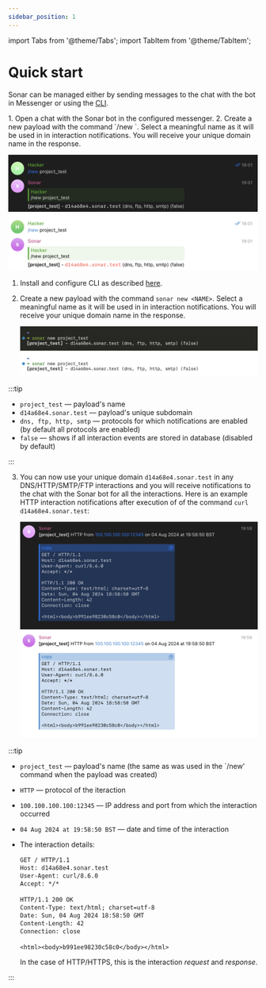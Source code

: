 ```yaml
---
sidebar_position: 1
---
```

import Tabs from '@theme/Tabs';
import TabItem from '@theme/TabItem';

# Quick start


Sonar can be managed either by sending messages to the chat with the bot in Messenger or using the [CLI](/sonar/install/CLI).


<Tabs>
<TabItem value="messenger" label="Messenger" default>
1. Open a chat with the Sonar bot in the configured messenger.
2. Create a new payload with the command `/new <NAME>`. Select a meaningful name as it will be used in
   in interaction notifications. You will receive your unique domain name in the response.

   ![Payload creation in Telegram](../assets/create_payload_dark.png#gh-dark-mode-only)![Payload creation in Telegram](../assets/create_payload_light.png#gh-light-mode-only)
</TabItem>
<TabItem value="cli" label="CLI" default>
1. Install and configure CLI as described [here](/sonar/install/client).
2. Create a new payload with the command `sonar new <NAME>`. Select a meaningful name as it will be used in
   in interaction notifications. You will receive your unique domain name in the response.

   ![Payload creation in CLI](../assets/create_payload_cli_dark.png#gh-dark-mode-only)![Payload creation in CLI](../assets/create_payload_cli_light.png#gh-light-mode-only)
</TabItem>
</Tabs>

:::tip

- `project_test` — payload's name
- `d14a68e4.sonar.test` — payload's unique subdomain
- `dns, ftp, http, smtp` — protocols for which notifications are enabled (by default all protocols are enabled)
- `false` — shows if all interaction events are stored in database (disabled by default)

:::

3. You can now use your unique domain `d14a68e4.sonar.test` in any DNS/HTTP/SMTP/FTP interactions and
   you will receive notifications to the chat with the Sonar bot for all the interactions.
   Here is an example HTTP interaction notifications after execution of of the command `curl d14a68e4.sonar.test`:

   ![Example HTTP notification](../assets/http_notification_dark.png#gh-dark-mode-only)![Example HTTP notification](../assets/http_notification_light.png#gh-light-mode-only)


 :::tip

 - `project_test` — payload's name (the same as was used in the `/new' command when the payload was created)
 - `HTTP` — protocol of the iteraction
 - `100.100.100.100:12345` — IP address and port from which the interaction occurred
 - `04 Aug 2024 at 19:58:50 BST` — date and time of the interaction
 - The interaction details:

   ```
   GET / HTTP/1.1
   Host: d14a68e4.sonar.test
   User-Agent: curl/8.6.0
   Accept: */*

   HTTP/1.1 200 OK
   Content-Type: text/html; charset=utf-8
   Date: Sun, 04 Aug 2024 18:58:50 GMT
   Content-Length: 42
   Connection: close

   <html><body>b991ee98230c58c0</body></html>
   ```
   In the case of HTTP/HTTPS, this is the interaction *request* and *response*.

 :::

